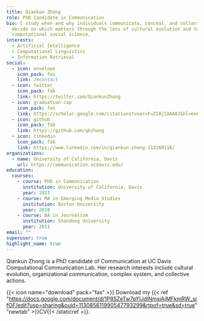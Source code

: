 ```yaml
---
title: Qiankun Zhong
role: PhD Candidate in Communication
bio: I study when and why individuals communicate, conceal, and collectively
  decide on which matters through the lens of cultural evolution and tools in
  computational social science.
interests:
  - Artificial Intelligence
  - Computational Linguistics
  - Information Retrieval
social:
  - icon: envelope
    icon_pack: fas
    link: /#contact
  - icon: twitter
    icon_pack: fab
    link: https://twitter.com/QiankunZhong
  - icon: graduation-cap
    icon_pack: fas
    link: https://scholar.google.com/citations?user=FuZIAjIAAAAJ&hl=en&oi=ao
  - icon: github
    icon_pack: fab
    link: https://github.com/qkzhong
  - icon: linkedin
    icon_pack: fab
    link: https://www.linkedin.com/in/qiankun-zhong-113269118/
organizations:
  - name: University of California, Davis
    url: https://communication.ucdavis.edu/
education:
  courses:
    - course: PhD in Communication
      institution: University of California, Davis
      year: 2023
    - course: MA in Emerging Media Studies
      institution: Boston University
      year: 2018
    - course: BA in Journalism
      institution: Shandong University
      year: 2011
email: ""
superuser: true
highlight_name: true
---
```

Qiankun Zhong is a PhD candidate of Communication at UC Davis Computational Communication Lab. Her research interests include cultural evolution, organizational communication, complex system, and collective actions. 

{{< icon name="download" pack="fas" >}} Download my {{< ref "https://docs.google.com/document/d/1P85ZeTw7pYIJdlNmsjAjMFkmRW_srfOF/edit?usp=sharing&ouid=113085611990547793299&rtpof=true&sd=true" "newtab" >}}CV{{< /staticref >}}.